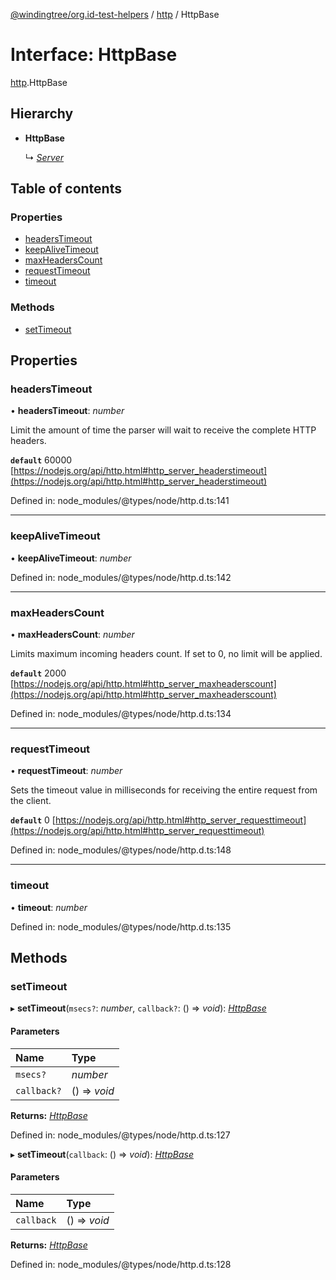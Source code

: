 [@windingtree/org.id-test-helpers](../README.md) / [http](../modules/http.md) / HttpBase

# Interface: HttpBase

[http](../modules/http.md).HttpBase

## Hierarchy

- **HttpBase**

  ↳ [*Server*](../classes/http.server.md)

## Table of contents

### Properties

- [headersTimeout](http.httpbase.md#headerstimeout)
- [keepAliveTimeout](http.httpbase.md#keepalivetimeout)
- [maxHeadersCount](http.httpbase.md#maxheaderscount)
- [requestTimeout](http.httpbase.md#requesttimeout)
- [timeout](http.httpbase.md#timeout)

### Methods

- [setTimeout](http.httpbase.md#settimeout)

## Properties

### headersTimeout

• **headersTimeout**: *number*

Limit the amount of time the parser will wait to receive the complete HTTP headers.

**`default`** 60000
[https://nodejs.org/api/http.html#http_server_headerstimeout](https://nodejs.org/api/http.html#http_server_headerstimeout)

Defined in: node_modules/@types/node/http.d.ts:141

___

### keepAliveTimeout

• **keepAliveTimeout**: *number*

Defined in: node_modules/@types/node/http.d.ts:142

___

### maxHeadersCount

• **maxHeadersCount**: *number*

Limits maximum incoming headers count. If set to 0, no limit will be applied.

**`default`** 2000
[https://nodejs.org/api/http.html#http_server_maxheaderscount](https://nodejs.org/api/http.html#http_server_maxheaderscount)

Defined in: node_modules/@types/node/http.d.ts:134

___

### requestTimeout

• **requestTimeout**: *number*

Sets the timeout value in milliseconds for receiving the entire request from the client.

**`default`** 0
[https://nodejs.org/api/http.html#http_server_requesttimeout](https://nodejs.org/api/http.html#http_server_requesttimeout)

Defined in: node_modules/@types/node/http.d.ts:148

___

### timeout

• **timeout**: *number*

Defined in: node_modules/@types/node/http.d.ts:135

## Methods

### setTimeout

▸ **setTimeout**(`msecs?`: *number*, `callback?`: () => *void*): [*HttpBase*](http.httpbase.md)

#### Parameters

| Name | Type |
| :------ | :------ |
| `msecs?` | *number* |
| `callback?` | () => *void* |

**Returns:** [*HttpBase*](http.httpbase.md)

Defined in: node_modules/@types/node/http.d.ts:127

▸ **setTimeout**(`callback`: () => *void*): [*HttpBase*](http.httpbase.md)

#### Parameters

| Name | Type |
| :------ | :------ |
| `callback` | () => *void* |

**Returns:** [*HttpBase*](http.httpbase.md)

Defined in: node_modules/@types/node/http.d.ts:128
